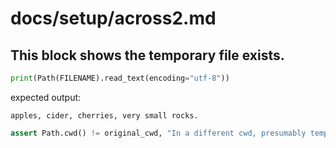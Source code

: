 # docs/setup/across2.md

## This block shows the temporary file exists.
```python
print(Path(FILENAME).read_text(encoding="utf-8"))
```
expected output:
```
apples, cider, cherries, very small rocks.
```

```python
assert Path.cwd() != original_cwd, "In a different cwd, presumably tempdir."
```

